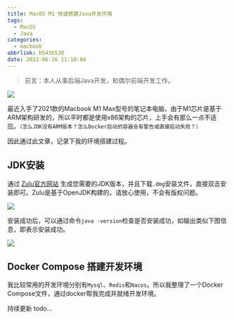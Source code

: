 ```yaml
---
title: MacOS M1 快速搭建Java开发环境
tags:
  - MacOS
  - Java
categories:
  - macbook
abbrlink: b5436530
date: 2022-06-16 11:10:04
---
```


> 前言：本人从事后端Java开发，和偶尔前端开发工作。

![](macbook.png)

最近入手了2021款的Macbook M1 Max型号的笔记本电脑，由于M1芯片是基于ARM架构研发的，所以平时都是使用x86架构的芯片，上手会有那么一点不适应。`（怎么JDK没有ARM版本？怎么Docker启动的容器会有警告或直接启动失败？）`
    
因此通过此文章，记录下我的环境搭建过程。    

<!-- more -->

## JDK安装

通过 [Zulu官方网站](https://www.azul.com/downloads/?version=java-8-lts&os=macos&architecture=arm-64-bit&package=jdk) 生成您需要的JDK版本，并且下载`.dmg`安装文件，直接双击安装即可。Zulu是基于OpenJDK构建的，请放心使用，不会有版权问题。

![](zulu-jdk.png)

安装成功后，可以通过命令`java -version`检查是否安装成功，如输出类似下图信息，即表示安装成功。

![](check-jdk-version.png)

## Docker Compose 搭建开发环境

我比较常用的开发环境分别有`Mysql`、`Redis`和`Nacos`。所以我整理了一个Docker Compose文件，通过docker帮我完成并就绪开发环境。

持续更新 todo...
